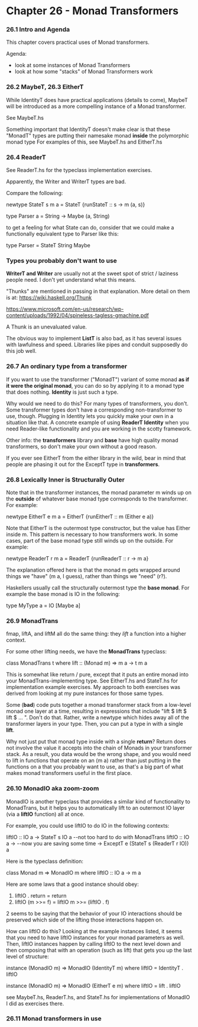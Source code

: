 # Chapter 26 - Monad Transformers

### 26.1 Intro and Agenda

This chapter covers practical uses of Monad transformers.

Agenda:
* look at some instances of Monad Transformers
* look at how some "stacks" of Monad Transformers work

### 26.2 MaybeT, 26.3 EitherT

While IdentityT does have practical applications (details to come), MaybeT will be introduced as a more compelling instance of a Monad transformer.

See MaybeT.hs

Something important that IdentityT doesn't make clear is that these "MonadT" types are putting their namesake monad **inside** the polymorphic monad type
For examples of this, see MaybeT.hs and EitherT.hs

### 26.4 ReaderT

See ReaderT.hs for the typeclass implementation exercises.

Apparently, the Writer and WriterT types are bad.

Compare the following:

newtype StateT s m a =
  StateT {runStateT :: s -> m (a, s)}

type Parser a = String -> Maybe (a, String)

to get a feeling for what State can do, consider that we could make a functionally equivalent type to Parser like this:

type Parser = StateT String Maybe

### Types you probably don't want to use

**WriterT and Writer** are usually not at the sweet spot of strict / laziness people need. I don't yet understand what this means.

"Thunks" are mentioned in passing in that explanation. More detail on them is at:
https://wiki.haskell.org/Thunk

https://www.microsoft.com/en-us/research/wp-content/uploads/1992/04/spineless-tagless-gmachine.pdf

A Thunk is an unevaluated value.

The obvious way to implement **ListT** is also bad, as it has several issues with lawfulness and speed. Libraries like pipes and conduit supposedly do this job well.

### 26.7 An ordinary type from a transformer

If you want to use the transformer ("MonadT") variant of some monad **as if it were the original monad**, you can do so by applying it to a monad type that does nothing. **Identity** is just such a type.

Why would we need to do this? For many types of transformers, you don't. Some transformer types don't have a corresponding non-transformer to use, though. Plugging in Identity lets you quickly make your own in a situation like that. A concrete example of using **ReaderT Identity** when you need Reader-like functionality and you are working in the scotty framework.

Other info: the **transformers** library and **base** have high quality monad transformers, so don't make your own without a good reason.

If you ever see EitherT from the either library in the wild, bear in mind that people are phasing it out for the ExceptT type in **transformers**.

### 26.8 Lexically Inner is Structurally Outer

Note that in the transformer instances, the monad parameter m winds up on the **outside** of whatever base monad type corresponds to the transformer. For example:

newtype EitherT e m a =
  EitherT {runEitherT :: m (Either e a)}

Note that EitherT is the outermost type constructor, but the value has Either inside m. This pattern is necessary to how transformers work. In some cases, part of the base monad type still winds up on the outside. For example:

newtype ReaderT r m a =
  ReaderT {runReaderT :: r -> m a}

The explanation offered here is that the monad m gets wrapped around things we "have" (m a, I guess), rather than things we "need" (r?).

Haskellers usually call the structurally outermost type the **base monad**. For example the base monad is IO in the following:

type MyType a = IO [Maybe a]

### 26.9 MonadTrans

fmap, liftA, and liftM all do the same thing: they *lift* a function into a higher context.

For some other lifting needs, we have the **MonadTrans** typeclass:

class MonadTrans t where
  lift :: (Monad m) => m a -> t m a

This is somewhat like return / pure, except that it puts an entire monad into your MonadTrans-implementing type. See EitherT.hs and StateT.hs for implementation example exercises. My approach to both exercises was derived from looking at my pure instances for those same types.

Some (**bad**) code puts together a monad transformer stack from a low-level monad one layer at a time, resulting in expressions that include "lift $ lift $ lift $ ... ". Don't do that. Rather, write a newtype which hides away all of the transformer layers in your type. Then, you can put a type in with a single **lift**.

Why not just put that monad type inside with a single **return**? Return does not involve the value it accepts into the chain of Monads in your transformer stack. As a result, you data would be the wrong shape, and you would need to lift in functions that operate on an (m a) rather than just putting in the functions on a that you probably want to use, as that's a big part of what makes monad transformers useful in the first place.

### 26.10 MonadIO aka zoom-zoom

MonadIO is another typeclass that provides a similar kind of functionality to MonadTrans, but it helps you to automatically lift to an outermost IO layer (via a **liftIO** function) all at once.

For example, you could use liftIO to do IO in the following contexts:

liftIO :: IO a -> StateT s IO a --not too hard to do with MonadTrans
liftIO :: IO a -> --now you are saving some time
       -> ExceptT
            e
            (StateT s (ReaderT r IO))
            a

Here is the typeclass definition:

class Monad m => MonadIO m where
  liftIO :: IO a -> m a

Here are some laws that a good instance should obey:
  1. liftIO . return = return
  2. liftIO (m >>= f) = liftIO m >>= (liftIO . f)

2 seems to be saying that the behavior of your IO interactions should be preserved which side of the lifting those interactions happen on.

How can liftIO do this? Looking at the example instances listed, it seems that you need to have liftIO instances for your monad parameters as well. Then, liftIO instances happen by calling liftIO to the next level down and then composing that with an operation (such as lift) that gets you up the last level of structure:

instance (MonadIO m) => MonadIO (IdentityT m) where
  liftIO = IdentityT . liftIO

instance (MonadIO m) => MonadIO (EitherT e m) where
  liftIO = lift . liftIO

see MaybeT.hs, ReaderT.hs, and StateT.hs for implementations of MonadIO I did as exercises there.

### 26.11 Monad transformers in use